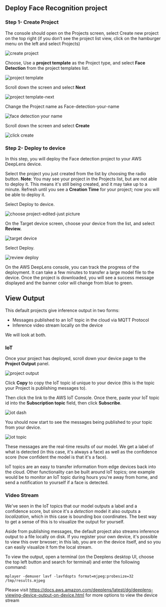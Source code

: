 ## Deploy Face Recognition project

### Step 1- Create Project

The console should open on the Projects screen, select Create new project on the top right (if you don’t see the project list view, click on the hamburger menu on the left and select Projects)

![create project](https://user-images.githubusercontent.com/11222214/38657905-82207e44-3dd7-11e8-83ef-52049e229e33.JPG)

Choose, Use a **project template** as the Project type, and select **Face Detection** from the project templates list.

![project template](https://user-images.githubusercontent.com/11222214/38657922-958edd7c-3dd7-11e8-830b-ec129d9363e6.JPG)

Scroll down the screen and select **Next**

![project template-next](https://user-images.githubusercontent.com/11222214/38657930-a3f6c1a4-3dd7-11e8-96a9-3f3cebb1712e.JPG)

Change the Project name as Face-detection-your-name

![face detection your name](https://user-images.githubusercontent.com/11222214/38657948-b8cc049a-3dd7-11e8-948f-1d32948408d1.JPG)

Scroll down the screen and select **Create**


![click create](https://user-images.githubusercontent.com/11222214/38657969-d573db7c-3dd7-11e8-9f45-fc6d1eb25a4b.JPG)


### Step 2- Deploy to device
In this step, you will deploy the Face detection project to your AWS DeepLens device.

Select the project you just created from the list by choosing the radio button.
**Note**: You may see your project in the Projects list, but are not able to deploy it. This means it's still being created, and it may take up to a minute. Refresh until you see a **Creation Time** for your project; now you will be able to deploy it.


Select Deploy to device.


![choose project-edited-just picture](https://user-images.githubusercontent.com/11222214/38657988-eb9d98b6-3dd7-11e8-8c94-7273fcfa6e1b.jpg)

On the Target device screen, choose your device from the list, and select **Review.**

![target device](https://user-images.githubusercontent.com/11222214/38658011-088f81d2-3dd8-11e8-972a-9342b7b3e291.JPG)

Select Deploy.

![review deploy](https://user-images.githubusercontent.com/11222214/38658032-223db2e8-3dd8-11e8-9bdf-04779cd0e0e6.JPG)

On the AWS DeepLens console, you can track the progress of the deployment. It can take a few minutes to transfer a large model file to the device. Once the project is downloaded, you will see a success message displayed and the banner color will change from blue to green.

## View Output

This default projects give inference output in two forms:
* Messages published to an IoT topic in the cloud via MQTT Protocol
* Inference video stream locally on the device

We will look at both.

### IoT 

Once your project has deployed, scroll down your device page to the **Project Output** panel.

![project output](https://user-images.githubusercontent.com/36491325/48432499-7d3fef80-e742-11e8-9740-43711b7df651.png)

Click **Copy** to copy the IoT topic id unique to your device (this is the topic your Project is publishing messages to).

Then click the link to the AWS IoT Console. Once there, paste your IoT topic id into the **Subscription topic** field, then click **Subscribe**.

![iot dash](https://user-images.githubusercontent.com/36491325/48432695-1ec74100-e743-11e8-8af6-3268234b7233.png)

You should now start to see the messages being published to your topic from your device.

![iot topic](https://user-images.githubusercontent.com/36491325/48432734-3e5e6980-e743-11e8-83d7-3bfc46f10de6.png)

These messages are the real-time results of our model. We get a label of what is detected (in this case, it's always a face) as well as the confidence score (how confident the model is that it's a face).

IoT topics are an easy to transfer information from edge devices back into the cloud. Other functionality can be built around IoT topics; one example would be to monitor an IoT topic during hours you're away from home, and send a notification to yourself if a face is detected.

### Video Stream

We've seen in the IoT topics that our model outputs a label and a confidence score, but since it's a *detection* model it also outputs a *localization*, which in this case is bounding box coordinates. The best way to get a sense of this is to visualize the output for yourself.
 
Aside from publishing messages, the default project also streams inference output to a file locally on disk. If you register your own device, it's possible to view this over brwoser; in this lab, you are on the device itself, and so you can easily visualize it fom the local stream.

To view the output, open a terminal (on the Deeplens desktop UI, choose the top left button and search for terminal) and enter the following command:

`mplayer -demuxer lavf -lavfdopts format=mjpeg:probesize=32 /tmp/results.mjpeg`

Please visit https://docs.aws.amazon.com/deeplens/latest/dg/deeplens-viewing-device-output-on-device.html for more options to view the device stream

